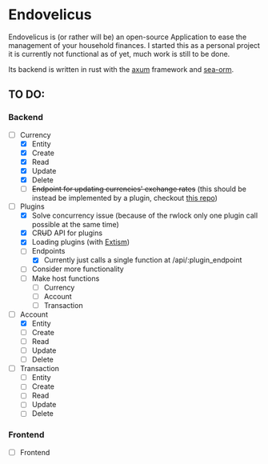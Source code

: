 # Endovelicus

Endovelicus is (or rather will be) an open-source Application to ease the management of your household finances. I started this as a personal project it is currently not functional as of yet, much work is still to be done.

Its backend is written in rust with the [axum](https://extism.org/docs/overview) framework and [sea-orm](https://github.com/SeaQL/sea-orm/).

## TO DO:

### Backend
- [ ] Currency
  - [x] Entity
  - [x] Create
  - [x] Read
  - [x] Update
  - [x] Delete
  - [ ] ~~Endpoint for updating currencies' exchange rates~~ (this should be instead be implemented by a plugin, checkout [this repo](https://github.com/SrGesus/endovelicus-plugins/tree/main))
- [ ] Plugins
  - [x] Solve concurrency issue (because of the rwlock only one plugin call possible at the same time)
  - [x] CR~~U~~D API for plugins 
  - [x] Loading plugins (with [Extism](https://extism.org/docs/overview))
  - [ ] Endpoints
    - [x] Currently just calls a single function at /api/:plugin_endpoint
  - [ ] Consider more functionality
  - [ ] Make host functions
    - [ ] Currency
    - [ ] Account
    - [ ] Transaction
- [ ] Account
  - [x] Entity
  - [ ] Create
  - [ ] Read
  - [ ] Update
  - [ ] Delete
- [ ] Transaction
  - [ ] Entity
  - [ ] Create
  - [ ] Read
  - [ ] Update
  - [ ] Delete

### Frontend
- [ ] Frontend